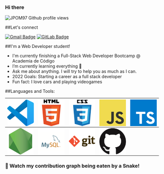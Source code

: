 ### Hi there

<img width="140px" alt="JPOM97 Github profile views" src="https://komarev.com/ghpvc/?username=JPOM97" />

##Let's connect

[![Gmail Badge](https://img.shields.io/badge/-joni.pedro97@gmail.com-c14438?style=flat&logo=Gmail&logoColor=white&link=mailto:joni.pedro97@gmail.com)](mailto:joni.pedro97@gmail.com)   [![GitLab Badge](https://img.shields.io/badge/-João_Marques_[@JPOM97]-c14438?color=F4F4F5&style=flat&logo=gitlab&logoColor=black&link=https://https://gitlab.com/J0M)](https://gitlab.com/J0M) 

##I'm a Web Developer student!

- I'm currently finishing a Full-Stack Web Developer Bootcamp @ Academia de Código
- I’m currently learning everything 🤣
- Ask me about anything. I will try to help you as much as I can.
- 2022 Goals: Starting a career as a full stack developer
- Fun fact: I love cars and playing videogames

##Languages and Tools:

| <img align="left" alt="Visual Studio Code" width="100px" src="https://raw.githubusercontent.com/github/explore/80688e429a7d4ef2fca1e82350fe8e3517d3494d/topics/visual-studio-code/visual-studio-code.png"/> |    <img align="left" alt="HTML5" width="100px" src="https://raw.githubusercontent.com/github/explore/80688e429a7d4ef2fca1e82350fe8e3517d3494d/topics/html/html.png"/>    |      <img align="left" alt="CSS3" width="100px" src="https://raw.githubusercontent.com/github/explore/80688e429a7d4ef2fca1e82350fe8e3517d3494d/topics/css/css.png"/> | <img align="left" alt="JavaScript" width="100px" src="https://raw.githubusercontent.com/github/explore/80688e429a7d4ef2fca1e82350fe8e3517d3494d/topics/javascript/javascript.png"/> | <img align="left" alt="TypeScript" width="100px" src="https://raw.githubusercontent.com/github/explore/80688e429a7d4ef2fca1e82350fe8e3517d3494d/topics/typescript/typescript.png"/> |
| :---------------------------------------------------------------------------------------------------------------------------------------------------------------------------------------------------------- | :----------------------------------------------------------------------------------------------------------------------------------------------------------------------: | -------------------------------------------------------------------------------------------------------------------------------------------------------------------: | ----------------------------------------------------------------------------------------------------------------------------------------------------------------------------------: | ----------------------------------------------------------------------------------------------------------------------------------------------------------------------------------:
| <img align="left" alt="Node.js" width="100px" src="https://raw.githubusercontent.com/github/explore/80688e429a7d4ef2fca1e82350fe8e3517d3494d/topics/nodejs/nodejs.png"/> | <img align="left" alt="MySQL" width="100px" src="https://raw.githubusercontent.com/github/explore/80688e429a7d4ef2fca1e82350fe8e3517d3494d/topics/mysql/mysql.png"/> |                      <img align="left" alt="Git" width="100px" src="https://raw.githubusercontent.com/github/explore/80688e429a7d4ef2fca1e82350fe8e3517d3494d/topics/git/git.png"/> |             <img align="left" alt="GitHub" width="100px" src="https://raw.githubusercontent.com/github/explore/78df643247d429f6cc873026c0622819ad797942/topics/github/github.png"/> |

### :snake: Watch my contribution graph being eaten by a Snake!





















